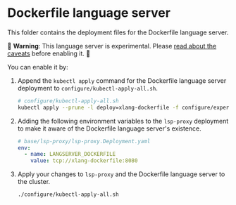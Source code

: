 # Dockerfile language server

This folder contains the deployment files for the Dockerfile language server.

🚨 **Warning**: This language server is experimental. Please [read about the caveats](https://about.sourcegraph.com/docs/code-intelligence/experimental-language-servers/#caveats-of-experimental-language-servers) before enabling it. 🚨

You can enable it by:

1. Append the `kubectl apply` command for the Dockerfile language server deployment to `configure/kubectl-apply-all.sh`.

   ```bash
   # configure/kubectl-apply-all.sh
   kubectl apply --prune -l deploy=xlang-dockerfile -f configure/experimental/dockerfile --recursive
   ```

2. Adding the following environment variables to the `lsp-proxy` deployment to make it aware of the Dockerfile language server's existence.

   ```yaml
   # base/lsp-proxy/lsp-proxy.Deployment.yaml
   env:
     - name: LANGSERVER_DOCKERFILE
       value: tcp://xlang-dockerfile:8080
   ```

3. Apply your changes to `lsp-proxy` and the Dockerfile language server to the cluster.

   ```bash
   ./configure/kubectl-apply-all.sh
   ```
